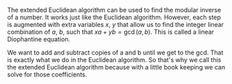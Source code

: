 The extended Euclidean algorithm can be used to find the modular inverse of a number.
It works just like the Euclidean algorithm. However, each step is augmented with extra variables $x, \ y$ that allow us to find the integer linear combination of $a, \ b$, such that  $xa+yb=\gcd(a,b)$. This is called a linear Diophantine equation.

We want to add and subtract copies of a and b until we get to the gcd. That is exactly what we do in the Euclidean algorithm. So that's why we call this the extended Euclidean algorithm because with a little book keeping we can solve for those coefficients.